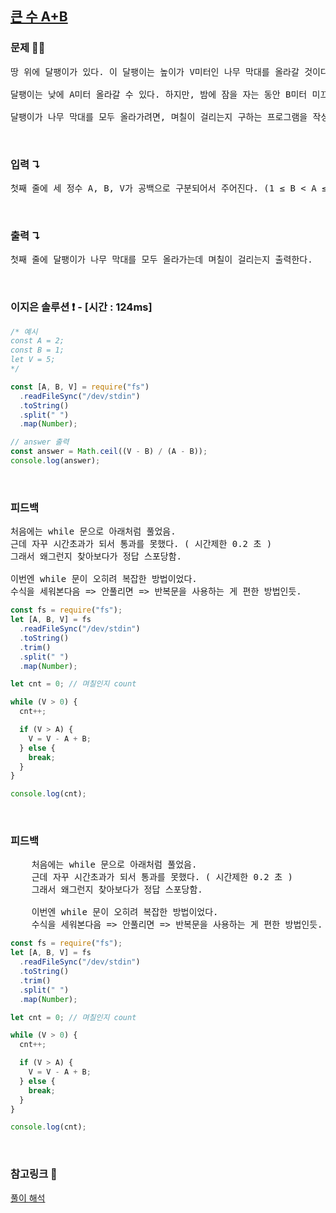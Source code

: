## [큰 수 A+B](https://www.acmicpc.net/problem/10757)

### 문제 🤨❔

<pre>
땅 위에 달팽이가 있다. 이 달팽이는 높이가 V미터인 나무 막대를 올라갈 것이다.

달팽이는 낮에 A미터 올라갈 수 있다. 하지만, 밤에 잠을 자는 동안 B미터 미끄러진다. 또, 정상에 올라간 후에는 미끄러지지 않는다.

달팽이가 나무 막대를 모두 올라가려면, 며칠이 걸리는지 구하는 프로그램을 작성하시오.
</pre>

<br>

### 입력 ↴

<pre>첫째 줄에 세 정수 A, B, V가 공백으로 구분되어서 주어진다. (1 ≤ B < A ≤ V ≤ 1,000,000,000)</pre>

<br>

### 출력 ↴

<pre>첫째 줄에 달팽이가 나무 막대를 모두 올라가는데 며칠이 걸리는지 출력한다.</pre>

<br>

### 이지은 솔루션 ❗️ - [시간 : 124ms]

```js
/* 예시
const A = 2;
const B = 1;
let V = 5;
*/

const [A, B, V] = require("fs")
  .readFileSync("/dev/stdin")
  .toString()
  .split(" ")
  .map(Number);

// answer 출력
const answer = Math.ceil((V - B) / (A - B));
console.log(answer);
```

<br>

### 피드백

<pre>
처음에는 while 문으로 아래처럼 풀었음.
근데 자꾸 시간초과가 되서 통과를 못했다. ( 시간제한 0.2 초 )
그래서 왜그런지 찾아보다가 정답 스포당함.

이번엔 while 문이 오히려 복잡한 방법이었다.
수식을 세워본다음 => 안풀리면 => 반복문을 사용하는 게 편한 방법인듯.
</pre>

```js
const fs = require("fs");
let [A, B, V] = fs
  .readFileSync("/dev/stdin")
  .toString()
  .trim()
  .split(" ")
  .map(Number);

let cnt = 0; // 며칠인지 count

while (V > 0) {
  cnt++;

  if (V > A) {
    V = V - A + B;
  } else {
    break;
  }
}

console.log(cnt);
```

<br>

### 피드백

<pre>
    처음에는 while 문으로 아래처럼 풀었음.
    근데 자꾸 시간초과가 되서 통과를 못했다. ( 시간제한 0.2 초 )
    그래서 왜그런지 찾아보다가 정답 스포당함.

    이번엔 while 문이 오히려 복잡한 방법이었다.
    수식을 세워본다음 => 안풀리면 => 반복문을 사용하는 게 편한 방법인듯.
</pre>

```js
const fs = require("fs");
let [A, B, V] = fs
  .readFileSync("/dev/stdin")
  .toString()
  .trim()
  .split(" ")
  .map(Number);

let cnt = 0; // 며칠인지 count

while (V > 0) {
  cnt++;

  if (V > A) {
    V = V - A + B;
  } else {
    break;
  }
}

console.log(cnt);
```

<br>

### 참고링크 🔗

[풀이 해석](https://eunne.tistory.com/m/49?category=1030229)
